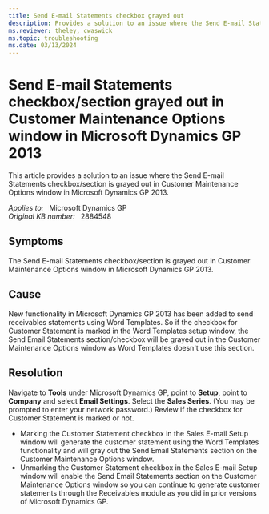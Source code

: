 ```yaml
---
title: Send E-mail Statements checkbox grayed out
description: Provides a solution to an issue where the Send E-mail Statements checkbox/section is grayed out in Customer Maintenance Options window in Microsoft Dynamics GP 2013.
ms.reviewer: theley, cwaswick
ms.topic: troubleshooting
ms.date: 03/13/2024
---
```

# Send E-mail Statements checkbox/section grayed out in Customer Maintenance Options window in Microsoft Dynamics GP 2013

This article provides a solution to an issue where the Send E-mail Statements checkbox/section is grayed out in Customer Maintenance Options window in Microsoft Dynamics GP 2013.

_Applies to:_ &nbsp; Microsoft Dynamics GP  
_Original KB number:_ &nbsp; 2884548

## Symptoms

The Send E-mail Statements checkbox/section is grayed out in Customer Maintenance Options window in Microsoft Dynamics GP 2013.

## Cause

New functionality in Microsoft Dynamics GP 2013 has been added to send receivables statements using Word Templates. So if the checkbox for Customer Statement is marked in the Word Templates setup window, the Send Email Statements section/checkbox will be grayed out in the Customer Maintenance Options window as Word Templates doesn't use this section.

## Resolution

Navigate to **Tools** under Microsoft Dynamics GP, point to **Setup**, point to **Company** and select **Email Settings**. Select the **Sales Series**. (You may be prompted to enter your network password.) Review if the checkbox for Customer Statement is marked or not.

- Marking the Customer Statement checkbox in the Sales E-mail Setup window will generate the customer statement using the Word Templates functionality and will gray out the Send Email Statements section on the Customer Maintenance Options window.
- Unmarking the Customer Statement checkbox in the Sales E-mail Setup window will enable the Send Email Statements  section on the Customer Maintenance Options window so you can continue to generate customer statements through the Receivables module as you did in prior versions of Microsoft Dynamics GP.
